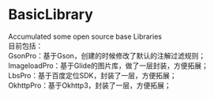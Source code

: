 # BasicLibrary
Accumulated some open source base Libraries  
目前包括：  
GsonPro：基于Gson，创建的时候修改了默认的注解过滤规则；  
ImageloadPro：基于Glide的图片库，做了一层封装，方便拓展；  
LbsPro：基于百度定位SDK，封装了一层，方便拓展；  
OkhttpPro：基于Okhttp3，封装了一层，方便拓展；  
